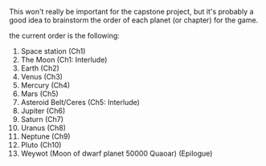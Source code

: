 This won't really be important for the capstone project, but it's probably a good idea to brainstorm the order of each planet (or chapter) for the game.

the current order is the following:

1. Space station (Ch1)
2. The Moon (Ch1: Interlude)
3. Earth (Ch2)
4. Venus (Ch3)
5. Mercury (Ch4)
6. Mars (Ch5)
8. Asteroid Belt/Ceres (Ch5: Interlude)
9. Jupiter (Ch6)
10. Saturn (Ch7)
11. Uranus (Ch8)
12. Neptune (Ch9)
13. Pluto (Ch10)
14. Weywot (Moon of dwarf planet 50000 Quaoar) (Epilogue)